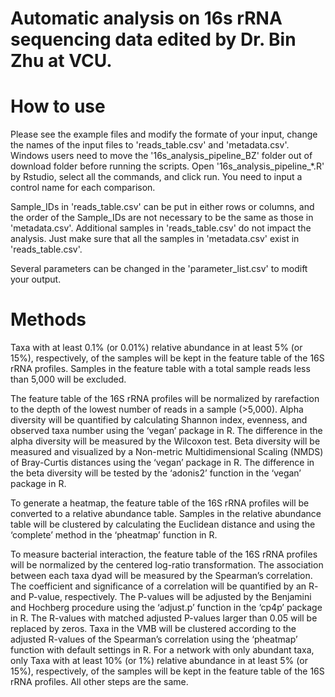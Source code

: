 # Automatic analysis on 16s rRNA sequencing data edited by Dr. Bin Zhu at VCU.

# How to use
Please see the example files and modify the formate of your input, change the names of the input files to 'reads_table.csv' and 'metadata.csv'. Windows users need to move the '16s_analysis_pipeline_BZ' folder out of download folder before running the scripts. Open '16s_analysis_pipeline_*.R' by Rstudio, select all the commands, and click run. You need to input a control name for each comparison. 

Sample_IDs in 'reads_table.csv' can be put in either rows or columns, and the order of the Sample_IDs are not necessary to be the same as those in 'metadata.csv'. Additional samples in 'reads_table.csv' do not impact the analysis. Just make sure that all the samples in 'metadata.csv' exist in 'reads_table.csv'.

Several parameters can be changed in the 'parameter_list.csv' to modift your output.

# Methods
Taxa with at least 0.1% (or 0.01%) relative abundance in at least 5% (or 15%), respectively, of the samples will be kept in the feature table of the 16S rRNA profiles. Samples in the feature table with a total sample reads less than 5,000 will be excluded. 

The feature table of the 16S rRNA profiles will be normalized by rarefaction to the depth of the lowest number of reads in a sample (>5,000). Alpha diversity will be quantified by calculating Shannon index, evenness, and observed taxa number using the ‘vegan’ package in R. The difference in the alpha diversity will be measured by the Wilcoxon test. Beta diversity will be measured and visualized by a Non-metric Multidimensional Scaling (NMDS) of Bray-Curtis distances using the ‘vegan’ package in R. The difference in the beta diversity will be tested by the ‘adonis2’ function in the ‘vegan’ package in R. 

To generate a heatmap, the feature table of the 16S rRNA profiles will be converted to a relative abundance table. Samples in the relative abundance table will be clustered by calculating the Euclidean distance and using the ‘complete’ method in the ‘pheatmap’ function in R. 

To measure bacterial interaction, the feature table of the 16S rRNA profiles will be normalized by the centered log-ratio transformation. The association between each taxa dyad will be measured by the Spearman’s correlation. The coefficient and significance of a correlation will be quantified by an R- and P-value, respectively. The P-values will be adjusted by the Benjamini and Hochberg procedure using the ‘adjust.p’ function in the ‘cp4p’ package in R. The R-values with matched adjusted P-values larger than 0.05 will be replaced by zeros. Taxa in the VMB will be clustered according to the adjusted R-values of the Spearman’s correlation using the ‘pheatmap’ function with default settings in R. For a network with only abundant taxa, only Taxa with at least 10% (or 1%) relative abundance in at least 5% (or 15%), respectively, of the samples will be kept in the feature table of the 16S rRNA profiles. All other steps are the same. 
